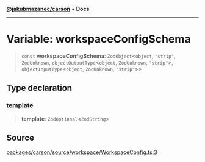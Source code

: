 [**@jakubmazanec/carson**](../README.md) • **Docs**

---

# Variable: workspaceConfigSchema

> `const` **workspaceConfigSchema**: `ZodObject`\<`object`, `"strip"`, `ZodUnknown`,
> `objectOutputType`\<`object`, `ZodUnknown`, `"strip"`\>, `objectInputType`\<`object`,
> `ZodUnknown`, `"strip"`\>\>

## Type declaration

### template

> **template**: `ZodOptional`\<`ZodString`\>

## Source

[packages/carson/source/workspace/WorkspaceConfig.ts:3](https://github.com/jakubmazanec/js-tools/blob/51bfc5b913a7a7ef21d8d702a0d87d72983e112a/packages/carson/source/workspace/WorkspaceConfig.ts#L3)
